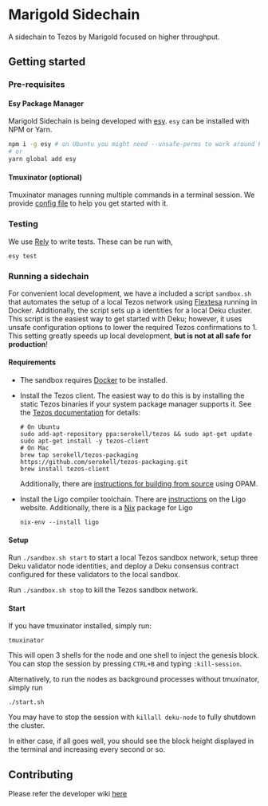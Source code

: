 # Marigold Sidechain

A sidechain to Tezos by Marigold focused on higher throughput.

## Getting started

### Pre-requisites

#### Esy Package Manager

Marigold Sidechain is being developed with
[esy](https://esy.sh/). `esy` can be installed with NPM or Yarn.

```sh
npm i -g esy # on Ubuntu you might need --unsafe-perms to work around EACCES issues
# or
yarn global add esy
```

#### Tmuxinator (optional)

Tmuxinator manages running multiple commands in a terminal session. We
provide [config file](./.tmuxinator.yml) to help you get started with
it. 

### Testing

We use [Rely](https://reason-native.com/docs/rely/) to write
tests. These can be run with,

```
esy test
```

### Running a sidechain

For convenient local development, we have a included a script `sandbox.sh` that
automates the setup of a local Tezos network using [Flextesa](https://tezos.gitlab.io/flextesa/)
running in Docker. Additionally, the script sets up a identities for a local Deku cluster.
This script is the easiest way to get started with Deku; however, it uses unsafe
configuration options to lower the required Tezos confirmations to 1. This setting greatly
speeds up local development, **but is not at all safe for production**!

#### Requirements
- The sandbox requires [Docker](https://docs.docker.com/get-docker/) to be installed.
- Install the Tezos client. The easiest way to do this is by installing the static Tezos binaries
  if your system package manager supports it. See the [Tezos documentation](https://tezos.gitlab.io/introduction/howtoget.html#getting-static-binaries) for details:
    ```
    # On Ubuntu
    sudo add-apt-repository ppa:serokell/tezos && sudo apt-get update
    sudo apt-get install -y tezos-client
    # On Mac
    brew tap serokell/tezos-packaging https://github.com/serokell/tezos-packaging.git
    brew install tezos-client
    ```

    Additionally, there are [instructions for building from source](https://tezos.gitlab.io/introduction/howtoget.html#building-from-sources-via-opam)
    using OPAM.

- Install the Ligo compiler toolchain. There are [instructions](https://ligolang.org/docs/intro/installation) on the Ligo website.
  Additionally, there is a [Nix](https://nixos.org/) package for Ligo
    ```
    nix-env --install ligo
    ```

#### Setup

Run `./sandbox.sh start` to start a local Tezos sandbox network, setup three Deku validator node identities, and deploy
a Deku consensus contract configured for these validators to the local sandbox.

Run `./sandbox.sh stop` to kill the Tezos sandbox network.

#### Start


If you have tmuxinator installed, simply run:
```
tmuxinator
```

This will open 3 shells for the node and one shell to inject the genesis block. You can stop the session by pressing `CTRL+B`
and typing `:kill-session`.

Alternatively, to run the nodes as background processes without tmuxinator, simply run
```
./start.sh
```

You may have to stop the session with `killall deku-node` to fully shutdown the cluster.

In either case, if all goes well, you should see the block height displayed in the terminal and increasing every second or so.

## Contributing

Please refer the developer wiki [here](https://github.com/marigold-dev/sidechain/wiki)
